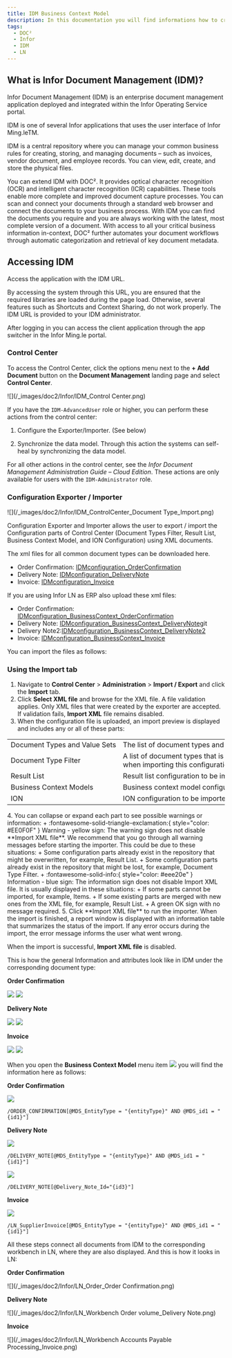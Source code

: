 ```yaml
---
title: IDM Business Context Model
description: In this documentation you will find informations how to create new document types in IDM and connect them with the corresponding workbench in LN 
tags:
  - DOC²
  - Infor
  - IDM
  - LN
---
```


## What is Infor Document Management (IDM)?

Infor Document Management (IDM) is an enterprise document management application deployed and integrated within the Infor Operating Service portal.

IDM is one of several Infor applications that uses the user interface of Infor Ming.leTM.

IDM is a central repository where you can manage your common business rules for creating, storing, and managing documents – such as invoices, vendor document, and employee records. You can view, edit, create, and store the physical files.

You can extend IDM with DOC². It provides optical character recognition (OCR) and intelligent character recognition (ICR) capabilities. These tools enable more complete and improved document capture processes. You can scan and connect your documents through a standard web browser and connect the documents to your business process. With IDM you can find the documents you require and you are always working with the latest, most complete version of a document. With access to all your critical business information in-context, DOC²  further automates your document workflows through automatic categorization and retrieval of key document metadata.


## Accessing IDM

Access the application with the IDM URL.

By accessing the system through this URL, you are ensured that the required libraries are loaded during the page load. Otherwise, several features such as Shortcuts and Context Sharing, do not work properly. The IDM URL is provided to your IDM administrator.

After logging in you can access the client application through the app switcher in the Infor Ming.le portal.


### Control Center

To access the Control Center, click the options menu next to the **+ Add Document** button on the **Document Management** landing page and select **Control Center**.

![](/_images/doc2/Infor/IDM_Control Center.png)

If you have the `IDM-AdvancedUser` role or higher, you can perform these actions from the control center:

1. Configure the Exporter/Importer. (See below)

2. Synchronize the data model. Through this action the systems can self-heal by synchronizing the data model.

For all other actions in the control center, see the _Infor Document Management Administration Guide – Cloud Edition_. These actions are only available for users with the `IDM-Administrator` role.

### Configuration Exporter / Importer

![](/_images/doc2/Infor/IDM_ControlCenter_Document Type_Import.png)

Configuration Exporter and Importer allows the user to export / import the Configuration parts of Control Center (Document Types Filter, Result List, Business Context Model, and ION Configuration) using XML documents.

The xml files for all common document types can be downloaded here.

- Order Confirmation: <a href="/_images/doc2/Infor/IDMconfiguration_OrderConfirmation.xml" download>IDMconfiguration_OrderConfirmation</a>
- Delivery Note: <a href="/_images/doc2/Infor/IDMconfiguration_DeliveryNote.xml" download>IDMconfiguration_DeliveryNote</a>
- Invoice: <a href="/_images/doc2/Infor/IDMconfiguration_Invoice.xml" download>IDMconfiguration_Invoice</a> 

If you are using Infor LN as ERP also upload these xml files:

- Order Confirmation: <a href="/_images/doc2/Infor/IDMconfiguration_BusinessContext_OrderConfirmation.xml" download>IDMconfiguration_BusinessContext_OrderConfirmation</a>
- Delivery Note: <a href="/_images/doc2/Infor/IDMconfiguration_BusinessContext_DeliveryNote.xml" download>IDMconfiguration_BusinessContext_DeliveryNote</a>git
- Delivery Note2:<a href="/_images/doc2/Infor/IDMconfiguration_BusinessContext_DeliveryNote2.xml" download>IDMconfiguration_BusinessContext_DeliveryNote2</a>
- Invoice: <a href="/_images/doc2/Infor/IDMconfiguration_BusinessContext_Invoice.xml" download>IDMconfiguration_BusinessContext_Invoice</a>


You can import the files as follows:

### Using the Import tab

1. Navigate to **Control Center** > **Administration** > **Import / Export** and click the **Import** tab.
2. Click **Select XML file** and browse for the XML file. A file validation applies. Only XML files that were created by the exporter are accepted. If validation fails, **Import XML** file remains disabled.
3. When the configuration file is uploaded, an import preview is displayed and includes any or all of these parts:
<table>
<tr>
    <td style="max-width: 100%; white-space: nowrap">Document Types and Value Sets</td>
    <td style="max-width: 100%; white-space: nowrap">The list of document types and value sets to be imported.</td>
</tr>
<tr>
    <td>Document Type Filter</td>
    <td>A list of document types that is displayed for the user when importing this configuration.</td>
</tr>
<tr>
    <td>Result List</td>
    <td>Result list configuration to be imported.</td>
</tr>
<tr>
    <td>Business Context Models</td>
    <td>Business context model configuration to be imported.</td>
</tr>
<tr>
    <td>ION</td>
    <td>ION configuration to be imported.</td>
</tr>
</table>
4. You can collapse or expand each part to see possible warnings or information:
   + :fontawesome-solid-triangle-exclamation:{ style="color: #EE0F0F" } Warning - yellow sign: The warning sign does not disable **Import XML file**. We recommend that you go through all warning messages before starting the importer. This could be due to these situations:
    + Some configuration parts already exist in the repository that might be overwritten, for example, Result List.
    + Some configuration parts already exist in the repository that might be lost, for example, Document Type Filter.
   + :fontawesome-solid-info:{ style="color: #eee20e" } Information - blue sign: The information sign does not disable Import XML file. It is usually displayed in these situations:
    + If some parts cannot be imported, for example, Items.
    + If some existing parts are merged with new ones from the XML file, for example, Result List.
   + A green OK sign with no message required.
5. Click **Import XML file** to run the importer. When the import is finished, a report window is displayed with an information table that summarizes the status of the import. If any error occurs during the import, the error message informs the user what went wrong.

When the import is successful, **Import XML file** is disabled.

This is how the general Information and attributes look like in IDM under the corresponding document type:

**Order Confirmation**

![](/_images/doc2/Infor/IDM_DocumentType_OrderConfirmation.png)
![](/_images/doc2/Infor/IDM_Attributes_OrderConfirmation.png)

**Delivery Note**

![](/_images/doc2/Infor/IDM_DocumentType_DeliveryNote.png)
![](/_images/doc2/Infor/IDM_Attributes_DeliveryNote.png)

**Invoice**

![](/_images/doc2/Infor/IDM_DocumentType_Invoice.png)
![](/_images/doc2/Infor/IDM_Attributes_Invoice.png)

When you open the **Business Context Model** menu item
![](/_images/doc2/Infor/IDM_BusinessContextModel.png)
you will find the information here as follows:

**Order Confirmation**

![](/_images/doc2/Infor/BusinessContextModel_XQuery_OrderConfirmation.png)
```oc
/ORDER_CONFIRMATION[@MDS_EntityType = "{entityType}" AND @MDS_id1 = "{id1}"]
```

**Delivery Note**

![](/_images/doc2/Infor/BusinessContextModel_XQuery_DeliveryNote.png)
```dn
/DELIVERY_NOTE[@MDS_EntityType = "{entityType}" AND @MDS_id1 = "{id1}"]
```

![](/_images/doc2/Infor/BusinessContextModel_XQuery_DeliveryNote2.png)
```dn2
/DELIVERY_NOTE[@Delivery_Note_Id="{id3}"]
```

**Invoice**

![](/_images/doc2/Infor/BusinessContextModel_XQuery_Invoice.png)
```inv
/LN_SupplierInvoice[@MDS_EntityType = "{entityType}" AND @MDS_id1 = "{id1}"]
```

All these steps connect all documents from IDM to the corresponding workbench in LN, where they are also displayed. And this is how it looks in LN:

**Order Confirmation**

![](/_images/doc2/Infor/LN_Order_Order Confirmation.png)

**Delivery Note**

![](/_images/doc2/Infor/LN_Workbench Order volume_Delivery Note.png)

**Invoice**

![](/_images/doc2/Infor/LN_Workbench Accounts Payable Processing_Invoice.png)